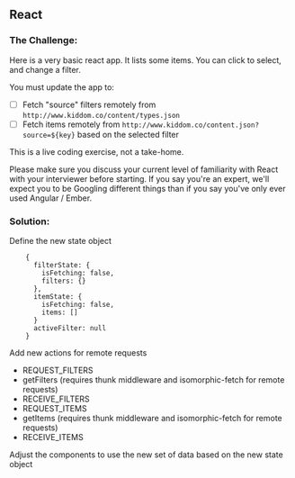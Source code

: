 ## React

### The Challenge:

Here is a very basic react app. It lists some items. You can click to select, and change a filter.

You must update the app to:
- [ ] Fetch "source" filters remotely from `http://www.kiddom.co/content/types.json`
- [ ] Fetch items remotely from `http://www.kiddom.co/content.json?source=${key}` based on the selected filter

This is a live coding exercise, not a take-home.

Please make sure you discuss your current level of familiarity with React with your interviewer before starting. If you say you're an expert, we'll expect you to be Googling different things than if you say you've only ever used Angular / Ember.


### Solution:

Define the new state object

        {
          filterState: {
            isFetching: false,
            filters: {}
          },
          itemState: {
            isFetching: false,
            items: []
          }
          activeFilter: null
        }

Add new actions for remote requests

- REQUEST_FILTERS
- getFilters (requires thunk middleware and isomorphic-fetch for remote requests)
- RECEIVE_FILTERS
- REQUEST_ITEMS
- getItems (requires thunk middleware and isomorphic-fetch for remote requests)
- RECEIVE_ITEMS

Adjust the components to use the new set of data based on the new state object
